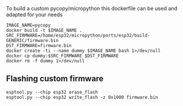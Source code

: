 To build a custom pycopy/micropython this dockerfile can be used and adapted for your needs

```
IMAGE_NAME=pycopy
docker build -t $IMAGE_NAME .
SRC_FIRMWARE=/home/esp32/micropython/ports/esp32/build-GENERIC/firmware.bin
DST_FIRMWARE=firmware.bin
docker create -ti --name dummy $IMAGE_NAME bash 1>/dev/null
docker cp dummy:$SRC_FIRMWARE $DST_FIRMWARE
docker rm -f dummy 1>/dev/null
```

## Flashing custom firmware

```
esptool.py --chip esp32 erase_flash
esptool.py --chip esp32 write_flash -z 0x1000 firmware.bin
```
